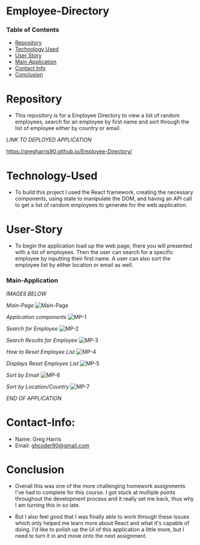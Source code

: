# Employee-Directory

### Table of Contents 

* [Repository](#Repository) 
* [Technology Used](#Technology-Used) 
* [User Story](#User-Story)
* [Main Application](#Main-Application)
* [Contact Info](#Contact-Info)
* [Conclusion](#Conclusion)

# Repository

- This repository is for a Employee Directory to view a list of random employees, search for an employee by first name and sort through the list of employee either by country or email.

*LINK TO DEPLOYED APPLICATION*

https://gregharris90.github.io/Employee-Directory/

# Technology-Used

- To build this project I used the React framework, creating the necessary components, using state to manipulate the DOM, and having an API call to get a list of random employees to generate for the web application.

# User-Story

- To begin the application load up the web page, there you will presented with a list of employees. Then the user can search for a specific employee by inputting their first name. A user can also sort the employee list by either location or email as well.

### Main-Application

*IMAGES BELOW*

*Main-Page*
![Main-Page](https://user-images.githubusercontent.com/73864182/118248333-0857e880-b459-11eb-8e5e-c6605896aa91.png)

*Application components*
![MP-1](https://user-images.githubusercontent.com/73864182/118248335-0857e880-b459-11eb-9d2d-84065b20a710.png)

*Search for Employee*
![MP-2](https://user-images.githubusercontent.com/73864182/118248337-08f07f00-b459-11eb-87a5-a2b4cfbaa295.png)

*Search Results for Employee*
![MP-3](https://user-images.githubusercontent.com/73864182/118248338-08f07f00-b459-11eb-9df4-3ce494921eee.png)

*How to Reset Employee List*
![MP-4](https://user-images.githubusercontent.com/73864182/118248321-068e2500-b459-11eb-8f1f-c3eef40e9331.png)

*Displays Reset Employee List*
![MP-5](https://user-images.githubusercontent.com/73864182/118248326-07bf5200-b459-11eb-8936-134684b0a616.png)

*Sort by Email*
![MP-6](https://user-images.githubusercontent.com/73864182/118248329-07bf5200-b459-11eb-971c-7b1aa6540ea6.png)

*Sort by Location/Country*
![MP-7](https://user-images.githubusercontent.com/73864182/118248331-0857e880-b459-11eb-8ae8-cf19ee0b0fb6.png)

*END OF APPLICATION*

# Contact-Info:

- Name: Greg Harris
- Email: ghcoder90@gmail.com

# Conclusion

- Overall this was one of the more challenging homework assignments I've had to complete for this course. I got stuck at multiple points throughout the development process and it really set me back, thus why I am turning this in so late. 

- But I also feel good that I was finally able to work through these issues which only helped me learn more about React and what it's capable of doing. I'd like to polish up the UI of this application a little more, but I need to turn it in and move onto the next assignment. 